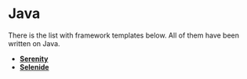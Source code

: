 # Java

There is the list with framework templates below. All of them have been written on Java. 

- [**Serenity**](https://github.com/JetFree/Serenity-Framework-Template)
- [**Selenide**](https://github.com/JetFree/Selenide-Framework-Template)
